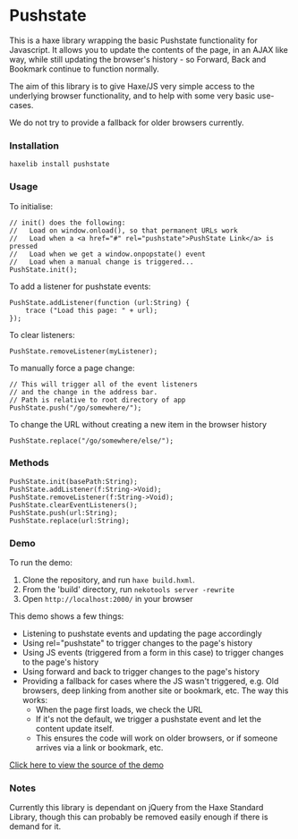 Pushstate
=========

This is a haxe library wrapping the basic Pushstate functionality for Javascript.  It allows you to update the contents of the page, in an AJAX like way, while still updating the browser's history - so Forward, Back and Bookmark continue to function normally.

The aim of this library is to give Haxe/JS very simple access to the underlying browser functionality, and to help with some very basic use-cases.

We do not try to provide a fallback for older browsers currently.

### Installation

    haxelib install pushstate

### Usage

To initialise:
	
	// init() does the following:
	//   Load on window.onload(), so that permanent URLs work
	//   Load when a <a href="#" rel="pushstate">PushState Link</a> is pressed
	//   Load when we get a window.onpopstate() event
	//   Load when a manual change is triggered...
	PushState.init();

To add a listener for pushstate events:

	PushState.addListener(function (url:String) {
		trace ("Load this page: " + url);
	});

To clear listeners:

	PushState.removeListener(myListener);

To manually force a page change:

	// This will trigger all of the event listeners
	// and the change in the address bar.
	// Path is relative to root directory of app
	PushState.push("/go/somewhere/"); 

To change the URL without creating a new item in the browser history

	PushState.replace("/go/somewhere/else/"); 

### Methods

	PushState.init(basePath:String);
	PushState.addListener(f:String->Void);
	PushState.removeListener(f:String->Void);
	PushState.clearEventListeners();
	PushState.push(url:String);
	PushState.replace(url:String);

### Demo

To run the demo:

1. Clone the repository, and run `haxe build.hxml`.  
2. From the 'build' directory, run `nekotools server -rewrite`
3. Open `http://localhost:2000/` in your browser

This demo shows a few things:

 * Listening to pushstate events and updating the page accordingly
 * Using rel="pushstate" to trigger changes to the page's history
 * Using JS events (triggered from a form in this case) to trigger changes to the page's history
 * Using forward and back to trigger changes to the page's history
 * Providing a fallback for cases where the JS wasn't triggered, e.g. Old browsers, deep linking from another site or bookmark, etc.  The way this works:
 	* When the page first loads, we check the URL
 	* If it's not the default, we trigger a pushstate event and let the content update itself.
 	* This ensures the code will work on older browsers, or if someone arrives via a link or bookmark, etc.

[Click here to view the source of the demo](https://github.com/jasononeil/hxpushstate/blob/master/demo/Test.hx)

### Notes

Currently this library is dependant on jQuery from the Haxe Standard Library, though this can probably be removed easily enough if there is demand for it.

